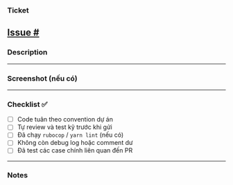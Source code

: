 ### Ticket
<!-- Link to the related issue or ticket -->
[Issue #](https://github.com/tms-nguyenvu/sale-it/issues/)
---
### Description
<!-- Mô tả ngắn gọn về thay đổi, mục đích của PR này -->
---
### Screenshot (nếu có) 
<!-- Chèn hình ảnh mô tả UI hoặc kết quả thực tế -->
---
### Checklist :white_check_mark:
- [ ] Code tuân theo convention dự án
- [ ] Tự review và test kỹ trước khi gửi
- [ ] Đã chạy `rubocop` / `yarn lint` (nếu có)
- [ ] Không còn debug log hoặc comment dư
- [ ] Đã test các case chính liên quan đến PR
---
### Notes
<!-- Ghi chú thêm nếu cần (ví dụ: cần merge gấp, ảnh hưởng area khác, v.v.) -->
